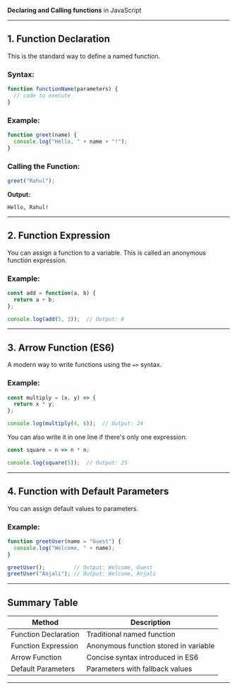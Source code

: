 **Declaring and Calling functions** in JavaScript

---

## **1. Function Declaration**

This is the standard way to define a named function.

### Syntax:

```javascript
function functionName(parameters) {
  // code to execute
}
```

### Example:

```javascript
function greet(name) {
  console.log("Hello, " + name + "!");
}
```

### Calling the Function:

```javascript
greet("Rahul");
```

**Output:**

```
Hello, Rahul!
```

---

## **2. Function Expression**

You can assign a function to a variable. This is called an anonymous function expression.

### Example:

```javascript
const add = function(a, b) {
  return a + b;
};

console.log(add(5, 3));  // Output: 8
```

---

## **3. Arrow Function (ES6)**

A modern way to write functions using the `=>` syntax.

### Example:

```javascript
const multiply = (x, y) => {
  return x * y;
};

console.log(multiply(4, 6));  // Output: 24
```

You can also write it in one line if there's only one expression:

```javascript
const square = n => n * n;

console.log(square(5));  // Output: 25
```

---

## **4. Function with Default Parameters**

You can assign default values to parameters.

### Example:

```javascript
function greetUser(name = "Guest") {
  console.log("Welcome, " + name);
}

greetUser();         // Output: Welcome, Guest
greetUser("Anjali"); // Output: Welcome, Anjali
```

---

## Summary Table

| Method               | Description                           |
| -------------------- | ------------------------------------- |
| Function Declaration | Traditional named function            |
| Function Expression  | Anonymous function stored in variable |
| Arrow Function       | Concise syntax introduced in ES6      |
| Default Parameters   | Parameters with fallback values       |

---


